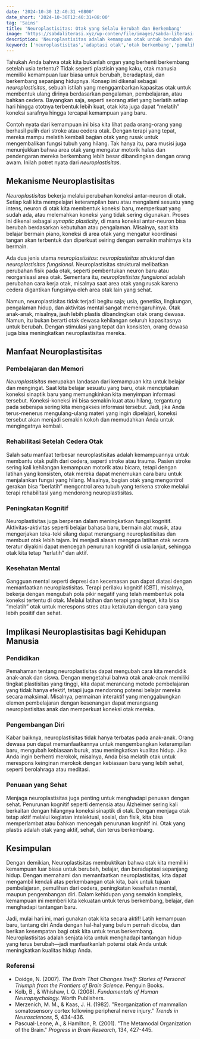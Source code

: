 ```yaml
---
date: '2024-10-30 12:40:31 +0800'
date_short: '2024-10-30T12:40:31+08:00'
tag: 'Sains'
title: 'Neuroplastisitas: Otak yang Selalu Berubah dan Berkembang'
image: 'https://sabdaliterasi.xyz/wp-conten/file/images/sabda-literasi-neuroplastisitas-otak-yang-selalu-berubah-dan-berkembang.jpg'
description: 'Neuroplastisitas adalah kemampuan otak untuk berubah dan beradaptasi. Pelajari cara kerjanya, manfaatnya, dan dampaknya dalam pembelajaran, rehabilitasi.'
keyword: ['neuroplastisitas','adaptasi otak','otak berkembang','pemulihan otak','manfaat neuroplastisitas','pembelajaran otak','rehabilitasi stroke','peningkatan kognitif','kesehatan mental','neuroplastisitas otak']
---
```

<p>Tahukah Anda bahwa otak kita bukanlah organ yang berhenti berkembang setelah usia tertentu? Tidak seperti plastisin yang kaku, otak manusia memiliki kemampuan luar biasa untuk berubah, beradaptasi, dan berkembang sepanjang hidupnya. Konsep ini dikenal sebagai <em>neuroplastisitas</em>, sebuah istilah yang menggambarkan kapasitas otak untuk membentuk ulang dirinya berdasarkan pengalaman, pembelajaran, atau bahkan cedera. Bayangkan saja, seperti seorang atlet yang berlatih setiap hari hingga ototnya terbentuk lebih kuat, otak kita juga dapat “melatih” koneksi sarafnya hingga tercapai kemampuan yang baru.</p><p>Contoh nyata dari kemampuan ini bisa kita lihat pada orang-orang yang berhasil pulih dari stroke atau cedera otak. Dengan terapi yang tepat, mereka mampu melatih kembali bagian otak yang rusak untuk mengembalikan fungsi tubuh yang hilang. Tak hanya itu, para musisi juga menunjukkan bahwa area otak yang mengatur motorik halus dan pendengaran mereka berkembang lebih besar dibandingkan dengan orang awam. Inilah potret nyata dari <em>neuroplastisitas</em>.</p><h2><strong>Mekanisme Neuroplastisitas</strong></h2><p><em>Neuroplastisitas</em> bekerja melalui perubahan koneksi antar-neuron di otak. Setiap kali kita mempelajari keterampilan baru atau mengalami sesuatu yang intens, neuron di otak kita membentuk koneksi baru, memperkuat yang sudah ada, atau melemahkan koneksi yang tidak sering digunakan. Proses ini dikenal sebagai <em>synaptic plasticity</em>, di mana koneksi antar-neuron bisa berubah berdasarkan kebutuhan atau pengalaman. Misalnya, saat kita belajar bermain piano, koneksi di area otak yang mengatur koordinasi tangan akan terbentuk dan diperkuat seiring dengan semakin mahirnya kita bermain.</p><p>Ada dua jenis utama <em>neuroplastisitas</em>: <em>neuroplastisitas struktural</em> dan <em>neuroplastisitas fungsional</em>. Neuroplastisitas struktural melibatkan perubahan fisik pada otak, seperti pembentukan neuron baru atau reorganisasi area otak. Sementara itu, <em>neuroplastisitas fungsional</em> adalah perubahan cara kerja otak, misalnya saat area otak yang rusak karena cedera digantikan fungsinya oleh area otak lain yang sehat.</p><p>Namun, neuroplastisitas tidak terjadi begitu saja; usia, genetika, lingkungan, pengalaman hidup, dan aktivitas mental sangat memengaruhinya. Otak anak-anak, misalnya, jauh lebih plastis dibandingkan otak orang dewasa. Namun, itu bukan berarti otak dewasa kehilangan seluruh kapasitasnya untuk berubah. Dengan stimulasi yang tepat dan konsisten, orang dewasa juga bisa meningkatkan neuroplastisitas mereka.</p><h2><strong>Manfaat Neuroplastisitas</strong></h2><h3>Pembelajaran dan Memori</h3><p><em>Neuroplastisitas</em> merupakan landasan dari kemampuan kita untuk belajar dan mengingat. Saat kita belajar sesuatu yang baru, otak menciptakan koneksi sinaptik baru yang memungkinkan kita menyimpan informasi tersebut. Koneksi-koneksi ini bisa semakin kuat atau hilang, tergantung pada seberapa sering kita mengakses informasi tersebut. Jadi, jika Anda terus-menerus mengulang-ulang materi yang ingin dipelajari, koneksi tersebut akan menjadi semakin kokoh dan memudahkan Anda untuk mengingatnya kembali.</p><h3>Rehabilitasi Setelah Cedera Otak</h3><p>Salah satu manfaat terbesar neuroplastisitas adalah kemampuannya untuk membantu otak pulih dari cedera, seperti stroke atau trauma. Pasien stroke sering kali kehilangan kemampuan motorik atau bicara, tetapi dengan latihan yang konsisten, otak mereka dapat menemukan cara baru untuk menjalankan fungsi yang hilang. Misalnya, bagian otak yang mengontrol gerakan bisa “berlatih” mengontrol area tubuh yang terkena stroke melalui terapi rehabilitasi yang mendorong neuroplastisitas.</p><h3>Peningkatan Kognitif</h3><p>Neuroplastisitas juga berperan dalam meningkatkan fungsi kognitif. Aktivitas-aktivitas seperti belajar bahasa baru, bermain alat musik, atau mengerjakan teka-teki silang dapat merangsang neuroplastisitas dan membuat otak lebih tajam. Ini menjadi alasan mengapa latihan otak secara teratur diyakini dapat mencegah penurunan kognitif di usia lanjut, sehingga otak kita tetap “terlatih” dan aktif.</p><h3>Kesehatan Mental</h3><p>Gangguan mental seperti depresi dan kecemasan pun dapat diatasi dengan memanfaatkan neuroplastisitas. Terapi perilaku kognitif (CBT), misalnya, bekerja dengan mengubah pola pikir negatif yang telah membentuk pola koneksi tertentu di otak. Melalui latihan dan terapi yang tepat, kita bisa “melatih” otak untuk merespons stres atau ketakutan dengan cara yang lebih positif dan sehat.</p><h2><strong>Implikasi Neuroplastisitas bagi Kehidupan Manusia</strong></h2><h3>Pendidikan</h3><p>Pemahaman tentang neuroplastisitas dapat mengubah cara kita mendidik anak-anak dan siswa. Dengan mengetahui bahwa otak anak-anak memiliki tingkat plastisitas yang tinggi, kita dapat merancang metode pembelajaran yang tidak hanya efektif, tetapi juga mendorong potensi belajar mereka secara maksimal. Misalnya, permainan interaktif yang menggabungkan elemen pembelajaran dengan kesenangan dapat merangsang neuroplastisitas anak dan memperkuat koneksi otak mereka.</p><h3>Pengembangan Diri</h3><p>Kabar baiknya, neuroplastisitas tidak hanya terbatas pada anak-anak. Orang dewasa pun dapat memanfaatkannya untuk mengembangkan keterampilan baru, mengubah kebiasaan buruk, atau meningkatkan kualitas hidup. Jika Anda ingin berhenti merokok, misalnya, Anda bisa melatih otak untuk merespons keinginan merokok dengan kebiasaan baru yang lebih sehat, seperti berolahraga atau meditasi.</p><h3>Penuaan yang Sehat</h3><p>Menjaga neuroplastisitas juga penting untuk menghadapi penuaan dengan sehat. Penurunan kognitif seperti demensia atau Alzheimer sering kali berkaitan dengan hilangnya koneksi sinaptik di otak. Dengan menjaga otak tetap aktif melalui kegiatan intelektual, sosial, dan fisik, kita bisa memperlambat atau bahkan mencegah penurunan kognitif ini. Otak yang plastis adalah otak yang aktif, sehat, dan terus berkembang.</p><h2>Kesimpulan</h2><p>Dengan demikian, Neuroplastisitas membuktikan bahwa otak kita memiliki kemampuan luar biasa untuk berubah, belajar, dan beradaptasi sepanjang hidup. Dengan memahami dan memanfaatkan neuroplastisitas, kita dapat mengambil kendali atas perkembangan otak kita, baik untuk tujuan pembelajaran, pemulihan dari cedera, peningkatan kesehatan mental, maupun pengembangan diri. Dalam kehidupan yang semakin kompleks, kemampuan ini memberi kita kekuatan untuk terus berkembang, belajar, dan menghadapi tantangan baru.</p><p>Jadi, mulai hari ini, mari gunakan otak kita secara aktif! Latih kemampuan baru, tantang diri Anda dengan hal-hal yang belum pernah dicoba, dan berikan kesempatan bagi otak kita untuk terus berkembang. Neuroplastisitas adalah senjata kita untuk menghadapi tantangan hidup yang terus berubah—jadi manfaatkanlah potensi otak Anda untuk meningkatkan kualitas hidup Anda.</p><h3><strong>Referensi</strong></h3><ul><li>Doidge, N. (2007). <em>The Brain That Changes Itself: Stories of Personal Triumph from the Frontiers of Brain Science.</em> Penguin Books.</li><li>Kolb, B., &amp; Whishaw, I. Q. (2008). <em>Fundamentals of Human Neuropsychology.</em> Worth Publishers.</li><li>Merzenich, M. M., &amp; Kaas, J. H. (1982). "Reorganization of mammalian somatosensory cortex following peripheral nerve injury." <em>Trends in Neurosciences</em>, 5, 434-436.</li><li>Pascual-Leone, A., &amp; Hamilton, R. (2001). "The Metamodal Organization of the Brain." <em>Progress in Brain Research</em>, 134, 427-445.</li></ul>
